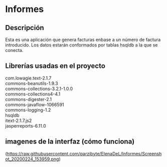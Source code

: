 # Informes

<h2>Descripción </h2>
Esta es una aplicación que genera facturas enbase a un número de factura introducido. Los datos estarán conformados por tablas hsqldb a la que se conecta.

<h2>Librerías usadas en el proyecto </h2>

com.lowagie.text-2.1.7 <br>
commons-beanutils-1.9.3 <br>
commons-collections-3.2.1-1.0.0 <br>
commons-collections4-4.1 <br>
commons-digester-2.1 <br>
commons-javaflow-1066591 <br>
commons-logging-1.2 <br>
hsqldb <br>
itext-2.1.7.js2 <br>
jasperreports-6.11.0 <br>

<h2>imagenes de la interfaz (cómo funciona)</h2>

(https://raw.githubusercontent.com/parzibyte/ElenaDeL/Informes/Screenshot_20200224_153959.png)


